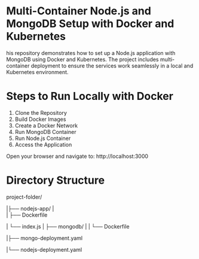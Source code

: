 # Multi-Container Node.js and MongoDB Setup with Docker and Kubernetes
 his repository demonstrates how to set up a Node.js application with MongoDB using Docker and Kubernetes. The project includes multi-container deployment to ensure the services work seamlessly in a local and Kubernetes environment.

 # Steps to Run Locally with Docker
 1. Clone the Repository
 2. Build Docker Images
 3. Create a Docker Network
 4. Run MongoDB Container
 5. Run Node.js Container
 6. Access the Application

Open your browser and navigate to: http://localhost:3000

# Directory Structure
project-folder/

  |├── nodejs-app/
  |  
   |
   ├── Dockerfile


  |   └── index.js
  |
  ├── mongodb/
  |   |
  └── Dockerfile

  |├── mongo-deployment.yaml

  |└── nodejs-deployment.yaml